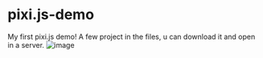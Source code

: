 # pixi.js-demo
My first pixi.js demo!
A few project in the files, u can download it and open in a server.
![image](https://github.com/user-attachments/assets/619cf39b-dea9-4c1c-a174-0e97aa51c7fc)
